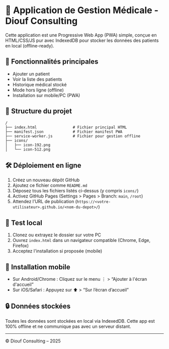 # 💊 Application de Gestion Médicale - Diouf Consulting

Cette application est une Progressive Web App (PWA) simple, conçue en HTML/CSS/JS pur avec IndexedDB pour stocker les données des patients en local (offline-ready).

## 🚀 Fonctionnalités principales

- Ajouter un patient
- Voir la liste des patients
- Historique médical stocké
- Mode hors ligne (offline)
- Installation sur mobile/PC (PWA)

## 📁 Structure du projet

```text
/
├── index.html                # Fichier principal HTML
├── manifest.json             # Fichier manifest PWA
├── service-worker.js         # Fichier pour gestion offline
├── icons/
│   ├── icon-192.png
│   └── icon-512.png
```

## 🛠️ Déploiement en ligne

1. Créez un nouveau dépôt GitHub
2. Ajoutez ce fichier comme `README.md`
3. Déposez tous les fichiers listés ci-dessus (y compris `icons/`)
4. Activez GitHub Pages (Settings > Pages > Branch: `main`, `/root`)
5. Attendez l’URL de publication (`https://<votre-utilisateur>.github.io/<nom-du-depot>/`)

## 🧪 Test local

1. Clonez ou extrayez le dossier sur votre PC
2. Ouvrez `index.html` dans un navigateur compatible (Chrome, Edge, Firefox)
3. Acceptez l'installation si proposée (mobile)

## 📲 Installation mobile

- Sur Android/Chrome : Cliquez sur le menu ⋮ > “Ajouter à l'écran d'accueil”
- Sur iOS/Safari : Appuyez sur ⬆️ > “Sur l’écran d’accueil”

## 🔒 Données stockées

Toutes les données sont stockées en local via IndexedDB. Cette app est 100% offline et ne communique pas avec un serveur distant.

---

© Diouf Consulting – 2025
